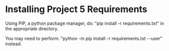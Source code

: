 # Installing Project 5 Requirements

Using PIP, a python package manager, do: "pip install -r requirements.txt" in the appropriate directory.

You may need to perform: "python -m pip install -r requirements.txt --user" instead.
